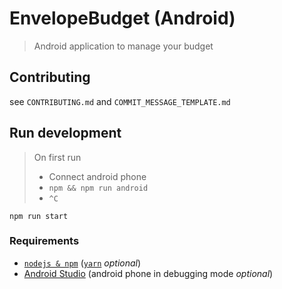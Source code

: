 # EnvelopeBudget (Android)
> Android application to manage your budget

## Contributing

see `CONTRIBUTING.md` and `COMMIT_MESSAGE_TEMPLATE.md`

## Run development

> On first run
> * Connect android phone
> * `npm && npm run android`
> * `^C`

```shell
npm run start
```

### Requirements

* [`nodejs & npm`](https://nodejs.org/en/) ([`yarn`](https://yarnpkg.com/en/) _optional_)
* [Android Studio](https://developer.android.com/studio/index.html) (android phone in debugging mode _optional_)
